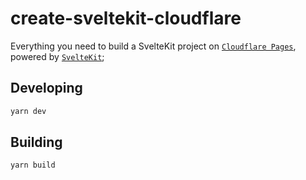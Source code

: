 # create-sveltekit-cloudflare

Everything you need to build a SvelteKit project on [`Cloudflare Pages`](https://pages.cloudflare.com/), powered by [`SvelteKit`](https://kit.svelte.dev/);

## Developing

```bash
yarn dev
```

## Building

```bash
yarn build
```
